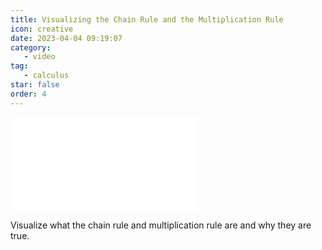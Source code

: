 ```yaml
---
title: Visualizing the Chain Rule and the Multiplication Rule
icon: creative
date: 2023-04-04 09:19:07
category:
   - video
tag:
   - calculus
star: false
order: 4
---
```



<div class="video-container">
   <iframe src="//player.bilibili.com/player.html?aid=354504709&bvid=BV1VX4y1k77Z&cid=1082266029&page=1" scrolling="no" border="0" frameborder="no" framespacing="0" allowfullscreen=" true"> </iframe>
</div>

Visualize what the chain rule and multiplication rule are and why they are true.
